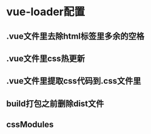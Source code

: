 # vue-loader配置

## .vue文件里去除html标签里多余的空格
## .vue文件里css热更新
## .vue文件里提取css代码到.css文件里
## build打包之前删除dist文件
## cssModules
